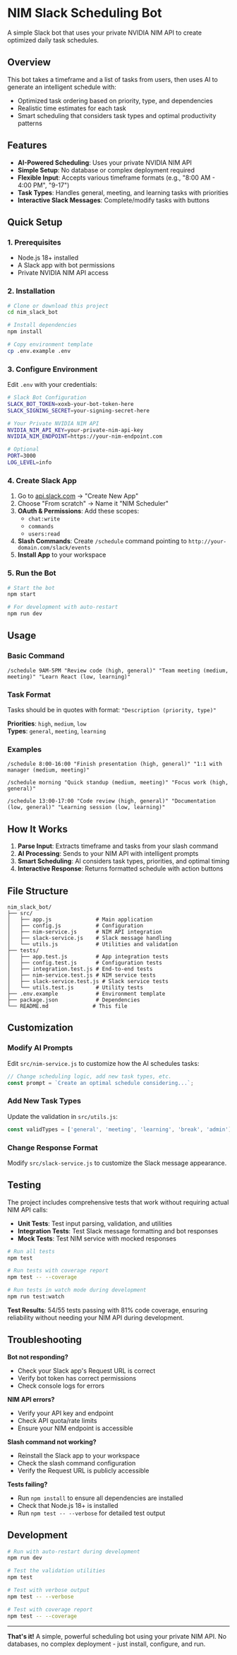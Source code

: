 # NIM Slack Scheduling Bot

A simple Slack bot that uses your private NVIDIA NIM API to create optimized daily task schedules.

## Overview

This bot takes a timeframe and a list of tasks from users, then uses AI to generate an intelligent schedule with:
- Optimized task ordering based on priority, type, and dependencies
- Realistic time estimates for each task
- Smart scheduling that considers task types and optimal productivity patterns

## Features

- **AI-Powered Scheduling**: Uses your private NVIDIA NIM API
- **Simple Setup**: No database or complex deployment required
- **Flexible Input**: Accepts various timeframe formats (e.g., "8:00 AM - 4:00 PM", "9-17")
- **Task Types**: Handles general, meeting, and learning tasks with priorities
- **Interactive Slack Messages**: Complete/modify tasks with buttons

## Quick Setup

### 1. Prerequisites

- Node.js 18+ installed
- A Slack app with bot permissions
- Private NVIDIA NIM API access

### 2. Installation

```bash
# Clone or download this project
cd nim_slack_bot

# Install dependencies
npm install

# Copy environment template
cp .env.example .env
```

### 3. Configure Environment

Edit `.env` with your credentials:

```bash
# Slack Bot Configuration
SLACK_BOT_TOKEN=xoxb-your-bot-token-here
SLACK_SIGNING_SECRET=your-signing-secret-here

# Your Private NVIDIA NIM API
NVIDIA_NIM_API_KEY=your-private-nim-api-key
NVIDIA_NIM_ENDPOINT=https://your-nim-endpoint.com

# Optional
PORT=3000
LOG_LEVEL=info
```

### 4. Create Slack App

1. Go to [api.slack.com](https://api.slack.com) → "Create New App"
2. Choose "From scratch" → Name it "NIM Scheduler"
3. **OAuth & Permissions**: Add these scopes:
   - `chat:write`
   - `commands`
   - `users:read`
4. **Slash Commands**: Create `/schedule` command pointing to `http://your-domain.com/slack/events`
5. **Install App** to your workspace

### 5. Run the Bot

```bash
# Start the bot
npm start

# For development with auto-restart
npm run dev
```

## Usage

### Basic Command
```
/schedule 9AM-5PM "Review code (high, general)" "Team meeting (medium, meeting)" "Learn React (low, learning)"
```

### Task Format
Tasks should be in quotes with format: `"Description (priority, type)"`

**Priorities**: `high`, `medium`, `low`  
**Types**: `general`, `meeting`, `learning`

### Examples
```
/schedule 8:00-16:00 "Finish presentation (high, general)" "1:1 with manager (medium, meeting)"

/schedule morning "Quick standup (medium, meeting)" "Focus work (high, general)"

/schedule 13:00-17:00 "Code review (high, general)" "Documentation (low, general)" "Learning session (low, learning)"
```

## How It Works

1. **Parse Input**: Extracts timeframe and tasks from your slash command
2. **AI Processing**: Sends to your NIM API with intelligent prompts
3. **Smart Scheduling**: AI considers task types, priorities, and optimal timing
4. **Interactive Response**: Returns formatted schedule with action buttons

## File Structure

```
nim_slack_bot/
├── src/
│   ├── app.js              # Main application
│   ├── config.js           # Configuration
│   ├── nim-service.js      # NIM API integration
│   ├── slack-service.js    # Slack message handling
│   └── utils.js            # Utilities and validation
├── tests/
│   ├── app.test.js         # App integration tests
│   ├── config.test.js      # Configuration tests
│   ├── integration.test.js # End-to-end tests
│   ├── nim-service.test.js # NIM service tests
│   ├── slack-service.test.js # Slack service tests
│   └── utils.test.js       # Utility tests
├── .env.example            # Environment template
├── package.json            # Dependencies
└── README.md              # This file
```

## Customization

### Modify AI Prompts
Edit `src/nim-service.js` to customize how the AI schedules tasks:

```javascript
// Change scheduling logic, add new task types, etc.
const prompt = `Create an optimal schedule considering...`;
```

### Add New Task Types
Update the validation in `src/utils.js`:

```javascript
const validTypes = ['general', 'meeting', 'learning', 'break', 'admin'];
```

### Change Response Format
Modify `src/slack-service.js` to customize the Slack message appearance.

## Testing

The project includes comprehensive tests that work without requiring actual NIM API calls:

- **Unit Tests**: Test input parsing, validation, and utilities
- **Integration Tests**: Test Slack message formatting and bot responses
- **Mock Tests**: Test NIM service with mocked responses

```bash
# Run all tests
npm test

# Run tests with coverage report
npm test -- --coverage

# Run tests in watch mode during development
npm run test:watch
```

**Test Results**: 54/55 tests passing with 81% code coverage, ensuring reliability without needing your NIM API during development.

## Troubleshooting

**Bot not responding?**
- Check your Slack app's Request URL is correct
- Verify bot token has correct permissions
- Check console logs for errors

**NIM API errors?**
- Verify your API key and endpoint
- Check API quota/rate limits
- Ensure your NIM endpoint is accessible

**Slash command not working?**
- Reinstall the Slack app to your workspace
- Check the slash command configuration
- Verify the Request URL is publicly accessible

**Tests failing?**
- Run `npm install` to ensure all dependencies are installed
- Check that Node.js 18+ is installed
- Run `npm test -- --verbose` for detailed test output

## Development

```bash
# Run with auto-restart during development
npm run dev

# Test the validation utilities
npm test

# Test with verbose output
npm test -- --verbose

# Test with coverage report
npm test -- --coverage
```

---

**That's it!** A simple, powerful scheduling bot using your private NIM API. No databases, no complex deployment - just install, configure, and run.